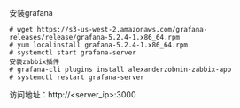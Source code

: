 安装grafana  
```
# wget https://s3-us-west-2.amazonaws.com/grafana-releases/release/grafana-5.2.4-1.x86_64.rpm
# yum localinstall grafana-5.2.4-1.x86_64.rpm
# systemctl start grafana-server
安装zabbix插件
# grafana-cli plugins install alexanderzobnin-zabbix-app
# systemctl restart grafana-server
```  

访问地址：http://<server_ip>:3000
